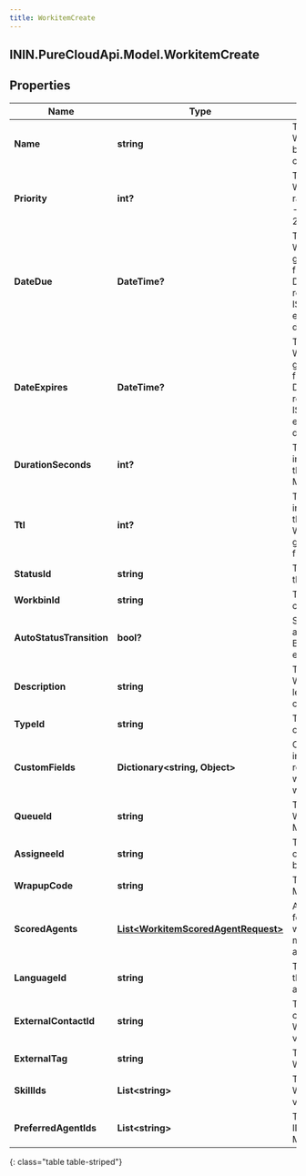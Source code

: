 ```yaml
---
title: WorkitemCreate
---
```

## ININ.PureCloudApi.Model.WorkitemCreate

## Properties

|Name | Type | Description | Notes|
|------------ | ------------- | ------------- | -------------|
| **Name** | **string** | The name of the Workitem. Valid length between 3 and 256 characters. | |
| **Priority** | **int?** | The priority of the Workitem. The valid range is between -25,000,000 and 25,000,000. | [optional] |
| **DateDue** | **DateTime?** | The due date of the Workitem. Can not be greater than 365 days from the current time. Date time is represented as an ISO-8601 string. For example: yyyy-MM-ddTHH:mm:ss[.mmm]Z | [optional] |
| **DateExpires** | **DateTime?** | The expiry date of the Workitem. Can not be greater than 365 days from the current time. Date time is represented as an ISO-8601 string. For example: yyyy-MM-ddTHH:mm:ss[.mmm]Z | [optional] |
| **DurationSeconds** | **int?** | The estimated duration in seconds to complete the Workitem. Maximum of 365 days. | [optional] |
| **Ttl** | **int?** | The epoch timestamp in seconds specifying the time to live for the Workitem. Can not be greater than 365 days from the current time. | [optional] |
| **StatusId** | **string** | The ID of the Status of the Workitem. | [optional] |
| **WorkbinId** | **string** | The ID of Workbin that contains the Workitem. | [optional] |
| **AutoStatusTransition** | **bool?** | Set it to false to disable auto status transition. By default, it is enabled. | [optional] |
| **Description** | **string** | The description of the Workitem. Maximum length of 4096 characters. | [optional] |
| **TypeId** | **string** | The ID of the Worktype of the Workitem. | |
| **CustomFields** | **Dictionary&lt;string, Object&gt;** | Custom fields defined in the schema referenced by the worktype of the workitem. | [optional] |
| **QueueId** | **string** | The ID of the Workitems queue. Must be a valid UUID. | [optional] |
| **AssigneeId** | **string** | The ID of the assignee of the Workitem. Must be a valid UUID. | [optional] |
| **WrapupCode** | **string** | The ID of the wrapup. Must be a valid UUID. | [optional] |
| **ScoredAgents** | [**List&lt;WorkitemScoredAgentRequest&gt;**](WorkitemScoredAgentRequest.html) | A list of scored agents for the Workitem. A workitem can have a maximum of 20 scored agents. | [optional] |
| **LanguageId** | **string** | The ID of language of the Workitem. Must be a valid UUID. | [optional] |
| **ExternalContactId** | **string** | The ID of the external contact of the Workitem. Must be a valid UUID. | [optional] |
| **ExternalTag** | **string** | The external tag of the Workitem. | [optional] |
| **SkillIds** | **List&lt;string&gt;** | The skill IDs of the Workitem. Must be valid UUIDs. | [optional] |
| **PreferredAgentIds** | **List&lt;string&gt;** | The preferred agent IDs of the Workitem. Must be valid UUIDs. | [optional] |
{: class="table table-striped"}


